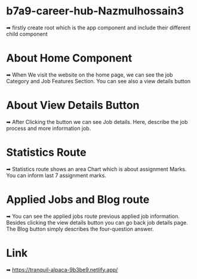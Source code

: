 # b7a9-career-hub-Nazmulhossain3
➡ firstly create root which is the app component and include their different child component

# About Home Component
➡ When We visit the website on the home page, we can see the job Category and Job Features Section. You can see also a view details button

# About View Details Button

➡ After Clicking the button we can see Job details. Here, describe the job process and more information job.

# Statistics Route

➡ Statistics route shows an area Chart which is about assignment Marks. You can inform last 7 assignment marks.

# Applied Jobs and Blog route

➡ You can see the applied jobs route previous applied job information. Besides clicking the view details button you can go back job details page. The Blog button simply describes the four-question answer.

# Link 
➡ https://tranquil-alpaca-9b3be9.netlify.app/